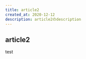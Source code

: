 ```yaml
---
title: article2
created_at: 2020-12-12
description: article2のdescription
---
```


## article2
test

